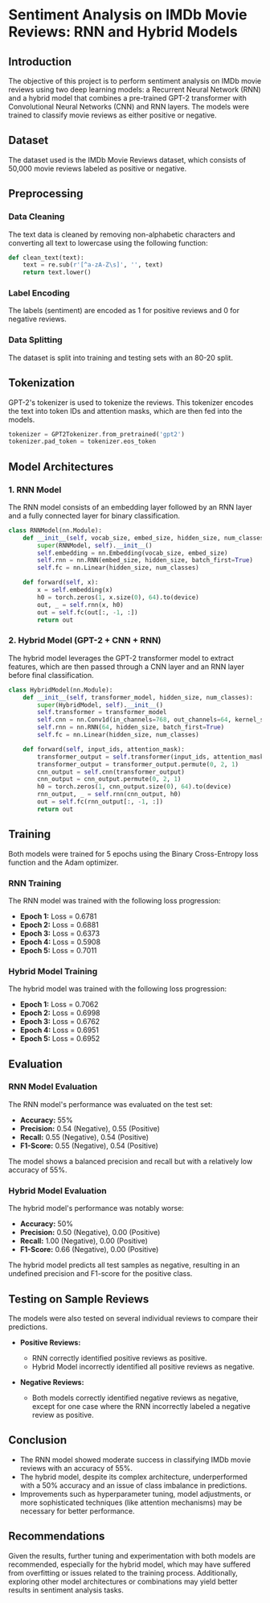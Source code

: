 # Sentiment Analysis on IMDb Movie Reviews: RNN and Hybrid Models

## Introduction
The objective of this project is to perform sentiment analysis on IMDb movie reviews using two deep learning models: a Recurrent Neural Network (RNN) and a hybrid model that combines a pre-trained GPT-2 transformer with Convolutional Neural Networks (CNN) and RNN layers. The models were trained to classify movie reviews as either positive or negative.

## Dataset
The dataset used is the IMDb Movie Reviews dataset, which consists of 50,000 movie reviews labeled as positive or negative.

## Preprocessing
### Data Cleaning
The text data is cleaned by removing non-alphabetic characters and converting all text to lowercase using the following function:

```python
def clean_text(text):  
    text = re.sub(r'[^a-zA-Z\s]', '', text)  
    return text.lower()
```

### Label Encoding
The labels (sentiment) are encoded as 1 for positive reviews and 0 for negative reviews.

### Data Splitting
The dataset is split into training and testing sets with an 80-20 split.

## Tokenization
GPT-2's tokenizer is used to tokenize the reviews. This tokenizer encodes the text into token IDs and attention masks, which are then fed into the models.

```python
tokenizer = GPT2Tokenizer.from_pretrained('gpt2')
tokenizer.pad_token = tokenizer.eos_token
```

## Model Architectures

### 1. RNN Model
The RNN model consists of an embedding layer followed by an RNN layer and a fully connected layer for binary classification.

```python
class RNNModel(nn.Module):
    def __init__(self, vocab_size, embed_size, hidden_size, num_classes):
        super(RNNModel, self).__init__()
        self.embedding = nn.Embedding(vocab_size, embed_size)
        self.rnn = nn.RNN(embed_size, hidden_size, batch_first=True)
        self.fc = nn.Linear(hidden_size, num_classes)

    def forward(self, x):
        x = self.embedding(x)
        h0 = torch.zeros(1, x.size(0), 64).to(device)
        out, _ = self.rnn(x, h0)
        out = self.fc(out[:, -1, :])
        return out
```

### 2. Hybrid Model (GPT-2 + CNN + RNN)
The hybrid model leverages the GPT-2 transformer model to extract features, which are then passed through a CNN layer and an RNN layer before final classification.

```python
class HybridModel(nn.Module):
    def __init__(self, transformer_model, hidden_size, num_classes):
        super(HybridModel, self).__init__()
        self.transformer = transformer_model
        self.cnn = nn.Conv1d(in_channels=768, out_channels=64, kernel_size=3, padding=1)
        self.rnn = nn.RNN(64, hidden_size, batch_first=True)
        self.fc = nn.Linear(hidden_size, num_classes)

    def forward(self, input_ids, attention_mask):
        transformer_output = self.transformer(input_ids, attention_mask=attention_mask).last_hidden_state
        transformer_output = transformer_output.permute(0, 2, 1)
        cnn_output = self.cnn(transformer_output)
        cnn_output = cnn_output.permute(0, 2, 1)
        h0 = torch.zeros(1, cnn_output.size(0), 64).to(device)
        rnn_output, _ = self.rnn(cnn_output, h0)
        out = self.fc(rnn_output[:, -1, :])
        return out
```

## Training
Both models were trained for 5 epochs using the Binary Cross-Entropy loss function and the Adam optimizer.

### RNN Training
The RNN model was trained with the following loss progression:

- **Epoch 1:** Loss = 0.6781
- **Epoch 2:** Loss = 0.6881
- **Epoch 3:** Loss = 0.6373
- **Epoch 4:** Loss = 0.5908
- **Epoch 5:** Loss = 0.7011

### Hybrid Model Training
The hybrid model was trained with the following loss progression:

- **Epoch 1:** Loss = 0.7062
- **Epoch 2:** Loss = 0.6998
- **Epoch 3:** Loss = 0.6762
- **Epoch 4:** Loss = 0.6951
- **Epoch 5:** Loss = 0.6952

## Evaluation

### RNN Model Evaluation
The RNN model's performance was evaluated on the test set:

- **Accuracy:** 55%
- **Precision:** 0.54 (Negative), 0.55 (Positive)
- **Recall:** 0.55 (Negative), 0.54 (Positive)
- **F1-Score:** 0.55 (Negative), 0.54 (Positive)

The model shows a balanced precision and recall but with a relatively low accuracy of 55%.

### Hybrid Model Evaluation
The hybrid model's performance was notably worse:

- **Accuracy:** 50%
- **Precision:** 0.50 (Negative), 0.00 (Positive)
- **Recall:** 1.00 (Negative), 0.00 (Positive)
- **F1-Score:** 0.66 (Negative), 0.00 (Positive)

The hybrid model predicts all test samples as negative, resulting in an undefined precision and F1-score for the positive class.

## Testing on Sample Reviews
The models were also tested on several individual reviews to compare their predictions.

- **Positive Reviews:**
  - RNN correctly identified positive reviews as positive.
  - Hybrid Model incorrectly identified all positive reviews as negative.

- **Negative Reviews:**
  - Both models correctly identified negative reviews as negative, except for one case where the RNN incorrectly labeled a negative review as positive.

## Conclusion
- The RNN model showed moderate success in classifying IMDb movie reviews with an accuracy of 55%.
- The hybrid model, despite its complex architecture, underperformed with a 50% accuracy and an issue of class imbalance in predictions.
- Improvements such as hyperparameter tuning, model adjustments, or more sophisticated techniques (like attention mechanisms) may be necessary for better performance.

## Recommendations
Given the results, further tuning and experimentation with both models are recommended, especially for the hybrid model, which may have suffered from overfitting or issues related to the training process. Additionally, exploring other model architectures or combinations may yield better results in sentiment analysis tasks.


